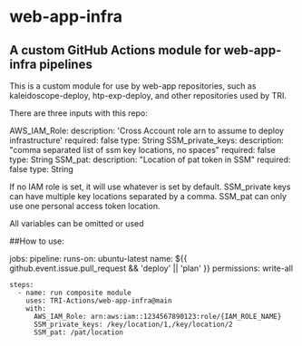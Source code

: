 # web-app-infra

## A custom GitHub Actions module for web-app-infra pipelines

This is a custom module for use by web-app repositories, such as kaleidoscope-deploy, htp-exp-deploy, and other repositories used by TRI.

There are three inputs with this repo:

AWS_IAM_Role:
    description: 'Cross Account role arn to assume to deploy infrastructure'
    required: false
    type: String
  SSM_private_keys:
    description: "comma separated list of ssm key locations, no spaces"
    required: false
    type: String
  SSM_pat:
    description: "Location of pat token in SSM"
    required: false
    type: String

If no IAM role is set, it will use whatever is set by default.
SSM_private keys can have multiple key locations separated by a comma. 
SSM_pat can only use one personal access token location.

All variables can be omitted or used

##How to use:

jobs:
  pipeline:
    runs-on: ubuntu-latest
    name: ${{ github.event.issue.pull_request && 'deploy' || 'plan' }}
    permissions: write-all
 
    steps:
      - name: run composite module
        uses: TRI-Actions/web-app-infra@main
        with:
          AWS_IAM_Role: arn:aws:iam::1234567890123:role/{IAM_ROLE_NAME}
          SSM_private_keys: /key/location/1,/key/location/2
          SSM_pat: /pat/location